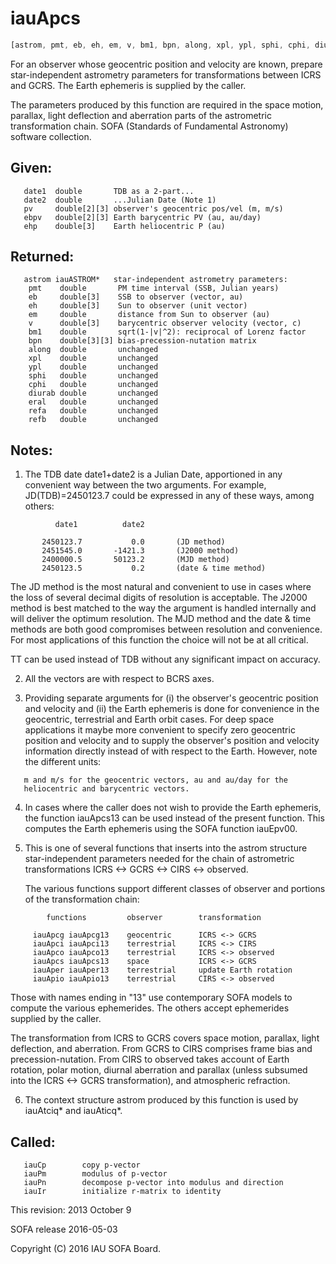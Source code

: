 # iauApcs

```js
[astrom, pmt, eb, eh, em, v, bm1, bpn, along, xpl, ypl, sphi, cphi, diurab, eral, refa, refb] = IAU.apcs(date1, date2, pv, ebpv, ehp, astrom)
```

For an observer whose geocentric position and velocity are known,
prepare star-independent astrometry parameters for transformations
between ICRS and GCRS.  The Earth ephemeris is supplied by the
caller.

The parameters produced by this function are required in the space
motion, parallax, light deflection and aberration parts of the
astrometric transformation chain.
SOFA (Standards of Fundamental Astronomy) software collection.


## Given:
```
   date1  double       TDB as a 2-part...
   date2  double       ...Julian Date (Note 1)
   pv     double[2][3] observer's geocentric pos/vel (m, m/s)
   ebpv   double[2][3] Earth barycentric PV (au, au/day)
   ehp    double[3]    Earth heliocentric P (au)
```

## Returned:
```
   astrom iauASTROM*   star-independent astrometry parameters:
    pmt    double       PM time interval (SSB, Julian years)
    eb     double[3]    SSB to observer (vector, au)
    eh     double[3]    Sun to observer (unit vector)
    em     double       distance from Sun to observer (au)
    v      double[3]    barycentric observer velocity (vector, c)
    bm1    double       sqrt(1-|v|^2): reciprocal of Lorenz factor
    bpn    double[3][3] bias-precession-nutation matrix
    along  double       unchanged
    xpl    double       unchanged
    ypl    double       unchanged
    sphi   double       unchanged
    cphi   double       unchanged
    diurab double       unchanged
    eral   double       unchanged
    refa   double       unchanged
    refb   double       unchanged
```

## Notes:

1) The TDB date date1+date2 is a Julian Date, apportioned in any
   convenient way between the two arguments.  For example,
   JD(TDB)=2450123.7 could be expressed in any of these ways, among
   others:

```
          date1          date2

       2450123.7           0.0       (JD method)
       2451545.0       -1421.3       (J2000 method)
       2400000.5       50123.2       (MJD method)
       2450123.5           0.2       (date & time method)
```

   The JD method is the most natural and convenient to use in cases
   where the loss of several decimal digits of resolution is
   acceptable.  The J2000 method is best matched to the way the
   argument is handled internally and will deliver the optimum
   resolution.  The MJD method and the date & time methods are both
   good compromises between resolution and convenience.  For most
   applications of this function the choice will not be at all
   critical.

   TT can be used instead of TDB without any significant impact on
   accuracy.

2) All the vectors are with respect to BCRS axes.

3) Providing separate arguments for (i) the observer's geocentric
   position and velocity and (ii) the Earth ephemeris is done for
   convenience in the geocentric, terrestrial and Earth orbit cases.
   For deep space applications it maybe more convenient to specify
   zero geocentric position and velocity and to supply the
   observer's position and velocity information directly instead of
   with respect to the Earth.  However, note the different units:
```
   m and m/s for the geocentric vectors, au and au/day for the
   heliocentric and barycentric vectors.
```

4) In cases where the caller does not wish to provide the Earth
   ephemeris, the function iauApcs13 can be used instead of the
   present function.  This computes the Earth ephemeris using the
   SOFA function iauEpv00.

5) This is one of several functions that inserts into the astrom
   structure star-independent parameters needed for the chain of
   astrometric transformations ICRS <-> GCRS <-> CIRS <-> observed.

   The various functions support different classes of observer and
   portions of the transformation chain:

```
        functions         observer        transformation

     iauApcg iauApcg13    geocentric      ICRS <-> GCRS
     iauApci iauApci13    terrestrial     ICRS <-> CIRS
     iauApco iauApco13    terrestrial     ICRS <-> observed
     iauApcs iauApcs13    space           ICRS <-> GCRS
     iauAper iauAper13    terrestrial     update Earth rotation
     iauApio iauApio13    terrestrial     CIRS <-> observed
```

   Those with names ending in "13" use contemporary SOFA models to
   compute the various ephemerides.  The others accept ephemerides
   supplied by the caller.

   The transformation from ICRS to GCRS covers space motion,
   parallax, light deflection, and aberration.  From GCRS to CIRS
   comprises frame bias and precession-nutation.  From CIRS to
   observed takes account of Earth rotation, polar motion, diurnal
   aberration and parallax (unless subsumed into the ICRS <-> GCRS
   transformation), and atmospheric refraction.

6) The context structure astrom produced by this function is used by
   iauAtciq* and iauAticq*.

## Called:
```
   iauCp        copy p-vector
   iauPm        modulus of p-vector
   iauPn        decompose p-vector into modulus and direction
   iauIr        initialize r-matrix to identity
```

This revision:   2013 October 9

SOFA release 2016-05-03

Copyright (C) 2016 IAU SOFA Board.